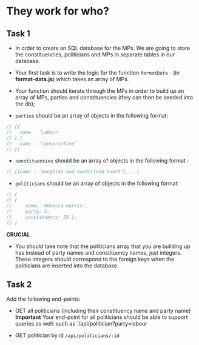 # They work for who?


## Task 1

* In order to create an SQL database for the MPs.  We are going to store the constituencies, politicians and MPs in separate tables in our database.

* Your first task is to write the logic for the function `formatData` - (in **format-data.js**) which takes an array of MPs.

* Your function should iterate through the MPs in order to build up an array of MPs, parties and constituencies (they can then be seeded into the db);

* `parties` should be an array of objects in the following format:

```js
// [{
//   name : 'Labour'
// },{
//   name : 'Conservative'
// }]
```

* `constituencies` should be an array of objects in the following format : 

```js
// [{name : 'Houghton and Sunderland South'},...]
```

* `politicians` should be an array of objects in the following format: 

```js
// [
// {  
//     name: 'Rebecca Harris',
//     party: 2,
//     constituency: 58 },
// ]
```

**CRUCIAL**

* You should take note that the politicians array that you are building up has instead of party names and constituency names, just integers.  These integers should correspond to the foreign keys when the politicians are inserted into the database.

## Task 2


Add the following end-points:

- GET all politicians (including their constituency name and party name)
**Important** Your end-point for all politicians should be able to support queries as well: such as
`/api/politician?party=labour


- GET politician by id
`/api/politicians/:id`
